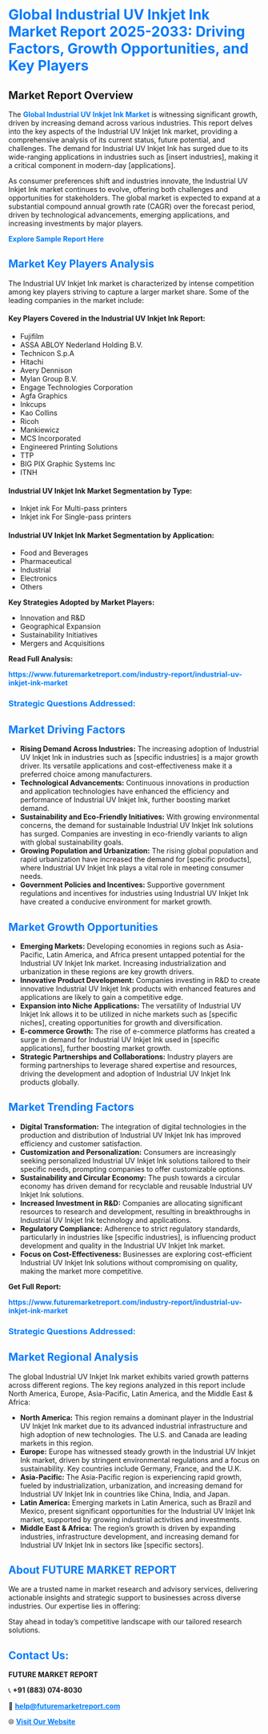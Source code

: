 <h1 style="color: #007BFF;">Global Industrial UV Inkjet Ink Market Report 2025-2033: Driving Factors, Growth Opportunities, and Key Players</h1>

<section id="overview">
<h2>Market Report Overview</h2>
<p>The <a href="https://www.futuremarketreport.com/industry-report/industrial-uv-inkjet-ink-market" style="color: #007BFF; text-decoration: none;"><strong>Global Industrial UV Inkjet Ink Market</strong></a> is witnessing significant growth, driven by increasing demand across various industries. This report delves into the key aspects of the Industrial UV Inkjet Ink market, providing a comprehensive analysis of its current status, future potential, and challenges. The demand for Industrial UV Inkjet Ink has surged due to its wide-ranging applications in industries such as [insert industries], making it a critical component in modern-day [applications].</p>
<p>As consumer preferences shift and industries innovate, the Industrial UV Inkjet Ink market continues to evolve, offering both challenges and opportunities for stakeholders. The global market is expected to expand at a substantial compound annual growth rate (CAGR) over the forecast period, driven by technological advancements, emerging applications, and increasing investments by major players.</p>
</section>

<section id="overview">
<p><a href="https://www.futuremarketreport.com/request-sample/reportId=56079" style="color: #007BFF; text-decoration: none;"><strong>Explore Sample Report Here</strong></a></p>
</section>

<section id="key-players">
<h2 style="color: #007BFF;">Market Key Players Analysis</h2>
<p>The Industrial UV Inkjet Ink market is characterized by intense competition among key players striving to capture a larger market share. Some of the leading companies in the market include:</p>
<h4>Key Players Covered in the Industrial UV Inkjet Ink Report:</h4>
<ul><li>Fujifilm</li><li>ASSA ABLOY Nederland Holding B.V.</li><li>Technicon S.p.A</li><li>Hitachi</li><li>Avery Dennison</li><li>Mylan Group B.V.</li><li>Engage Technologies Corporation</li><li>Agfa Graphics</li><li>Inkcups</li><li>Kao Collins</li><li>Ricoh</li><li>Mankiewicz</li><li>MCS Incorporated</li><li>Engineered Printing Solutions</li><li>TTP</li><li>BIG PIX Graphic Systems Inc</li><li>ITNH</li></ul>
<h4>Industrial UV Inkjet Ink Market Segmentation by Type:</h4>
<ul><li>Inkjet ink For Multi-pass printers</li><li>Inkjet ink For Single-pass printers</li></ul>

<h4>Industrial UV Inkjet Ink Market Segmentation by Application:</h4>
<ul><li>Food and Beverages</li><li>Pharmaceutical</li><li>Industrial</li><li>Electronics</li><li>Others</li></ul>
<p><strong>Key Strategies Adopted by Market Players:</strong></p>
<ul>
<li>Innovation and R&D</li>
<li>Geographical Expansion</li>
<li>Sustainability Initiatives</li>
<li>Mergers and Acquisitions</li>
</ul>
</section>

<section>
<p><strong>Read Full Analysis: </strong></p><a href="https://www.futuremarketreport.com/industry-report/industrial-uv-inkjet-ink-market" style="color: #007BFF; text-decoration: none;"><strong>https://www.futuremarketreport.com/industry-report/industrial-uv-inkjet-ink-market</strong></a>
<h3 style="color: #007BFF;">Strategic Questions Addressed:</h3>
</section>

<section id="driving-factors">
<h2 style="color: #007BFF;">Market Driving Factors</h2>
<ul>
<li><strong>Rising Demand Across Industries:</strong> The increasing adoption of Industrial UV Inkjet Ink in industries such as [specific industries] is a major growth driver. Its versatile applications and cost-effectiveness make it a preferred choice among manufacturers.</li>
<li><strong>Technological Advancements:</strong> Continuous innovations in production and application technologies have enhanced the efficiency and performance of Industrial UV Inkjet Ink, further boosting market demand.</li>
<li><strong>Sustainability and Eco-Friendly Initiatives:</strong> With growing environmental concerns, the demand for sustainable Industrial UV Inkjet Ink solutions has surged. Companies are investing in eco-friendly variants to align with global sustainability goals.</li>
<li><strong>Growing Population and Urbanization:</strong> The rising global population and rapid urbanization have increased the demand for [specific products], where Industrial UV Inkjet Ink plays a vital role in meeting consumer needs.</li>
<li><strong>Government Policies and Incentives:</strong> Supportive government regulations and incentives for industries using Industrial UV Inkjet Ink have created a conducive environment for market growth.</li>
</ul>
</section>

<section id="growth-opportunities">
<h2 style="color: #007BFF;">Market Growth Opportunities</h2>
<ul>
<li><strong>Emerging Markets:</strong> Developing economies in regions such as Asia-Pacific, Latin America, and Africa present untapped potential for the Industrial UV Inkjet Ink market. Increasing industrialization and urbanization in these regions are key growth drivers.</li>
<li><strong>Innovative Product Development:</strong> Companies investing in R&D to create innovative Industrial UV Inkjet Ink products with enhanced features and applications are likely to gain a competitive edge.</li>
<li><strong>Expansion into Niche Applications:</strong> The versatility of Industrial UV Inkjet Ink allows it to be utilized in niche markets such as [specific niches], creating opportunities for growth and diversification.</li>
<li><strong>E-commerce Growth:</strong> The rise of e-commerce platforms has created a surge in demand for Industrial UV Inkjet Ink used in [specific applications], further boosting market growth.</li>
<li><strong>Strategic Partnerships and Collaborations:</strong> Industry players are forming partnerships to leverage shared expertise and resources, driving the development and adoption of Industrial UV Inkjet Ink products globally.</li>
</ul>
</section>

<section id="trending-factors">
<h2 style="color: #007BFF;">Market Trending Factors</h2>
<ul>
<li><strong>Digital Transformation:</strong> The integration of digital technologies in the production and distribution of Industrial UV Inkjet Ink has improved efficiency and customer satisfaction.</li>
<li><strong>Customization and Personalization:</strong> Consumers are increasingly seeking personalized Industrial UV Inkjet Ink solutions tailored to their specific needs, prompting companies to offer customizable options.</li>
<li><strong>Sustainability and Circular Economy:</strong> The push towards a circular economy has driven demand for recyclable and reusable Industrial UV Inkjet Ink solutions.</li>
<li><strong>Increased Investment in R&D:</strong> Companies are allocating significant resources to research and development, resulting in breakthroughs in Industrial UV Inkjet Ink technology and applications.</li>
<li><strong>Regulatory Compliance:</strong> Adherence to strict regulatory standards, particularly in industries like [specific industries], is influencing product development and quality in the Industrial UV Inkjet Ink market.</li>
<li><strong>Focus on Cost-Effectiveness:</strong> Businesses are exploring cost-efficient Industrial UV Inkjet Ink solutions without compromising on quality, making the market more competitive.</li>
</ul>
</section>

<section>
<p><strong>Get Full Report: </strong></p><a href="https://www.futuremarketreport.com/industry-report/industrial-uv-inkjet-ink-market" style="color: #007BFF; text-decoration: none;"><strong>https://www.futuremarketreport.com/industry-report/industrial-uv-inkjet-ink-market</strong></a>
<h3 style="color: #007BFF;">Strategic Questions Addressed:</h3>
</section>


<section id="regional-analysis">
<h2 style="color: #007BFF;">Market Regional Analysis</h2>
<p>The global Industrial UV Inkjet Ink market exhibits varied growth patterns across different regions. The key regions analyzed in this report include North America, Europe, Asia-Pacific, Latin America, and the Middle East & Africa:</p>
<ul>
<li><strong>North America:</strong> This region remains a dominant player in the Industrial UV Inkjet Ink market due to its advanced industrial infrastructure and high adoption of new technologies. The U.S. and Canada are leading markets in this region.</li>
<li><strong>Europe:</strong> Europe has witnessed steady growth in the Industrial UV Inkjet Ink market, driven by stringent environmental regulations and a focus on sustainability. Key countries include Germany, France, and the U.K.</li>
<li><strong>Asia-Pacific:</strong> The Asia-Pacific region is experiencing rapid growth, fueled by industrialization, urbanization, and increasing demand for Industrial UV Inkjet Ink in countries like China, India, and Japan.</li>
<li><strong>Latin America:</strong> Emerging markets in Latin America, such as Brazil and Mexico, present significant opportunities for the Industrial UV Inkjet Ink market, supported by growing industrial activities and investments.</li>
<li><strong>Middle East & Africa:</strong> The region’s growth is driven by expanding industries, infrastructure development, and increasing demand for Industrial UV Inkjet Ink in sectors like [specific sectors].</li>
</ul>
</section>

<footer>
<h2 style="color: #007BFF;">About FUTURE MARKET REPORT</h2>
<p>We are a trusted name in market research and advisory services, delivering actionable insights and strategic support to businesses across diverse industries. Our expertise lies in offering:</p>

<p>Stay ahead in today’s competitive landscape with our tailored research solutions.</p>

<h2 style="color: #007BFF;">Contact Us:</h2>
<p><strong>FUTURE MARKET REPORT</strong></p>
<p>📞 <strong>+91 (883) 074-8030</strong></p>
<p>📧 <strong><a href="mailto:help@futuremarketreport.com" style="color: #007BFF;">help@futuremarketreport.com</a></strong></p>
<p>🌐 <strong><a href="https://www.futuremarketreport.com/" style="color: #007BFF;">Visit Our Website</a></strong></p>
</footer>